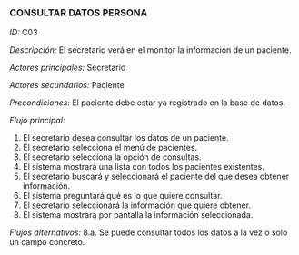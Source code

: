 ### **CONSULTAR DATOS PERSONA**
*ID:* C03	

*Descripción:* El secretario verá en el monitor la información de un paciente.

*Actores principales:* Secretario       

*Actores secundarios:* Paciente

*Precondiciones:*
El paciente debe estar ya registrado en la base de datos.

*Flujo principal:*
1. El secretario desea consultar los datos de un paciente.
2. El secretario selecciona el menú de pacientes.
4. El secretario selecciona la opción de consultas.
5. El sistema mostrará una lista con todos los pacientes existentes.
6. El secretario buscará y seleccionará el paciente del que desea obtener información.
7. El sistema preguntará qué es lo que quiere consultar.
8. El secretario seleccionará la información que quiere obtener.
9. El sistema mostrará por pantalla la información seleccionada.

*Flujos alternativos:*
8.a. Se puede consultar todos los datos a la vez o solo un campo concreto.
